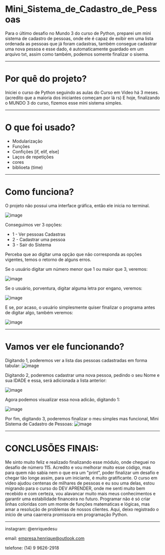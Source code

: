 # Mini_Sistema_de_Cadastro_de_Pessoas 

Para o último desafio no Mundo 3 do curso de Python, preparei um mini sistema de cadastro de pessoas, onde ele é capaz de exibir em uma lista ordenada as pessoas que já foram cadastras, também consegue cadastrar uma nova pessoa e esse dado, é automaticamente guardado em um arquivo txt, assim como também, podemos somente finalizar o sisema.

---------------------------------------------------------------------------------------

# Por quê do projeto?


Iniciei o curso de Python seguindo as aulas do Curso em Video há 3 meses.
(acredito que a maioria dos iniciantes começam por lá rs)
E hoje, finalizando o MUNDO 3 do curso, fizemos esse mini sistema simples.

----------------------------------------------------------------------------------------
# O que foi usado?
- Modularização
- Funções
- Confições [if, elif, else]
- Laços de repetições
- cores
- biblioeta (time)
  
---------------------------------------------------------------------------------------
  # Como funciona?
  O projeto não possui uma interface gráfica, então ele inicia no terminal.
  
  ![image](https://github.com/Henrique-de-Souza/mini_sistema_de_cadastro/assets/148600312/3845743a-8be2-4694-8ce6-e5e56e2d7484)

  Conseguimos ver 3 opções:
  - 1 - Ver pessoas Cadastras
  - 2 - Cadastrar uma pessoa
  - 3 - Sair do Sistema

  Perceba que ao digitar uma opção que não corresponda as opções vigentes, temos o retorno de alguns erros.

  Se o usuário digitar um número menor que 1 ou maior que 3, veremos:
  
  ![image](https://github.com/Henrique-de-Souza/mini_sistema_de_cadastro/assets/148600312/42910fdc-51ea-4fb2-b93c-3c6180b16b6a)

  Se o usuário, porventura, digitar alguma letra por engano, veremos:
  
  ![image](https://github.com/Henrique-de-Souza/mini_sistema_de_cadastro/assets/148600312/38116ea4-6ae6-4e2a-9c92-4360043d4ff3)

  E se, por acaso, o usuário simplesmente quiser finalizar o programa antes de digitar algo, também veremos:
  
  ![image](https://github.com/Henrique-de-Souza/mini_sistema_de_cadastro/assets/148600312/1175411f-1189-42c8-8d4f-f8de4bf032c2)

---------------------------------------------------------------------------------------

  # Vamos ver ele funcionando?
  
  Digitando 1, poderemos ver a lista das pessoas cadastradas em forma tabular:
  ![image](https://github.com/Henrique-de-Souza/mini_sistema_de_cadastro/assets/148600312/2aa5476f-c4a1-46cf-86e2-9e5aa03d817e)

  Digitando 2, poderemos cadastrar uma nova pessoa, pedindo o seu Nome e sua IDADE
  e essa, será adicionada a lista anterior:
  
  ![image](https://github.com/Henrique-de-Souza/mini_sistema_de_cadastro/assets/148600312/6cfb586c-c192-4e88-8798-361bb1cc7a2a)
  

  Agora podemos visualizar essa nova adicão, digitando 1:
  
  ![image](https://github.com/Henrique-de-Souza/mini_sistema_de_cadastro/assets/148600312/052d5bf9-e91b-4257-81eb-a02d1f05012d)

  Por fim, digitando 3, poderemos finalizar o meu simples mas funcional, Mini Sistema de Cadastro de Pessoas:
  ![image](https://github.com/Henrique-de-Souza/mini_sistema_de_cadastro/assets/148600312/0025bf98-3699-4ae6-9418-c3dd48ed1c1a)
  
  --------------------------------------------------------------------------------------------------

  # CONCLUSÕES FINAIS:
  Me sinto muito feliz e realizado finalizando esse módulo, onde cheguei no desafio de número 115.
  Acredito e vou melhorar muito esse código, mas para quem não sabia nem o que era um "print",
  poder finalizar um desafio e chegar tão longe assim, para um iniciante, é muito gratificante. 
  O curso em video ajudou centenas de milhares
  de pessoas e eu sou uma delas, estou migrando para o curso do DEV APRENDER, onde me senti muito bem recebido e com certeza, vou
  alavancar muito mais meus conhecimentos e garantir uma estabilidade financeira no futuro. Programar não é só criar linhas coloridas
  com um monte de funções matematicas e lógicas, mas amar a resolução de problemas de nossos clientes. Aqui, deixo registrado o início
  de uma caarreira promissora em programação Python.

  ------------------------------------------------------------------------------------------------------
  instagram: @enriquedesu
  
  email: empresa.henrique@outlook.com
  
  telefone: (14) 9 9626-2918







  
